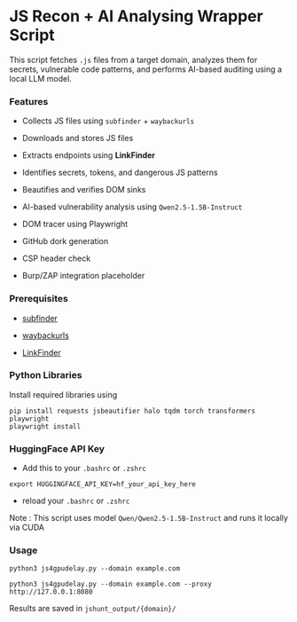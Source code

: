 # JS Recon + AI Analysing Wrapper Script

This script fetches `.js` files from a target domain, analyzes them for secrets, vulnerable code patterns, and performs AI-based auditing using a local LLM model.

### Features

-   Collects JS files using `subfinder` + `waybackurls`
    
-   Downloads and stores JS files
    
-   Extracts endpoints using **LinkFinder**
    
-   Identifies secrets, tokens, and dangerous JS patterns
    
-   Beautifies and verifies DOM sinks
    
-   AI-based vulnerability analysis using `Qwen2.5-1.5B-Instruct`
    
-   DOM tracer using Playwright
    
-   GitHub dork generation
    
-   CSP header check
    
-   Burp/ZAP integration placeholder

### Prerequisites

-   [subfinder](https://github.com/projectdiscovery/subfinder)
    
-   [waybackurls](https://github.com/tomnomnom/waybackurls)
    
-   [LinkFinder](https://github.com/GerbenJavado/LinkFinder)

### Python Libraries

Install required libraries using
```
pip install requests jsbeautifier halo tqdm torch transformers playwright
playwright install
```

### HuggingFace API Key
- Add this to your `.bashrc` or `.zshrc` 
```
export HUGGINGFACE_API_KEY=hf_your_api_key_here
```
- reload your `.bashrc` or `.zshrc` 

Note : This script uses model `Qwen/Qwen2.5-1.5B-Instruct` and runs it locally via CUDA

### Usage 
```
python3 js4gpudelay.py --domain example.com
```
```
python3 js4gpudelay.py --domain example.com --proxy http://127.0.0.1:8080
```

Results are saved in `jshunt_output/{domain}/` 
